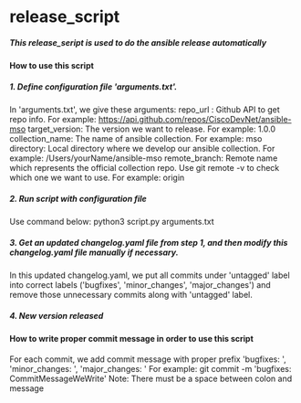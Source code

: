 # release_script
##### This release_seript is used to do the ansible release automatically
#### How to use this script
##### 1. Define configuration file 'arguments.txt'. 
In 'arguments.txt', we give these arguments:
repo_url : Github API to get repo info. For example: https://api.github.com/repos/CiscoDevNet/ansible-mso
target_version: The version we want to release. For example: 1.0.0
collection_name: The name of ansible collection. For example: mso
directory: Local directory where we develop our ansible collection. For example: /Users/yourName/ansible-mso
remote_branch: Remote name which represents the official collection repo. Use git remote -v to check which one we want to use. For example: origin
##### 2. Run script with configuration file
Use command below:
python3 script.py arguments.txt

##### 3. Get an updated changelog.yaml file from step 1, and then modify this changelog.yaml file manually if necessary.
In this updated changelog.yaml, we put all commits under 'untagged' label into correct labels ('bugfixes', 'minor_changes', 'major_changes') and remove those unnecessary commits along with 'untagged' label.

##### 4. New version released 
#### How to write proper commit message in order to use this script
For each commit, we add commit message with proper prefix 'bugfixes: ', 'minor_changes: ', 'major_changes: '
For example: git commit -m 'bugfixes: CommitMessageWeWrite'
Note: There must be a space between colon and message
